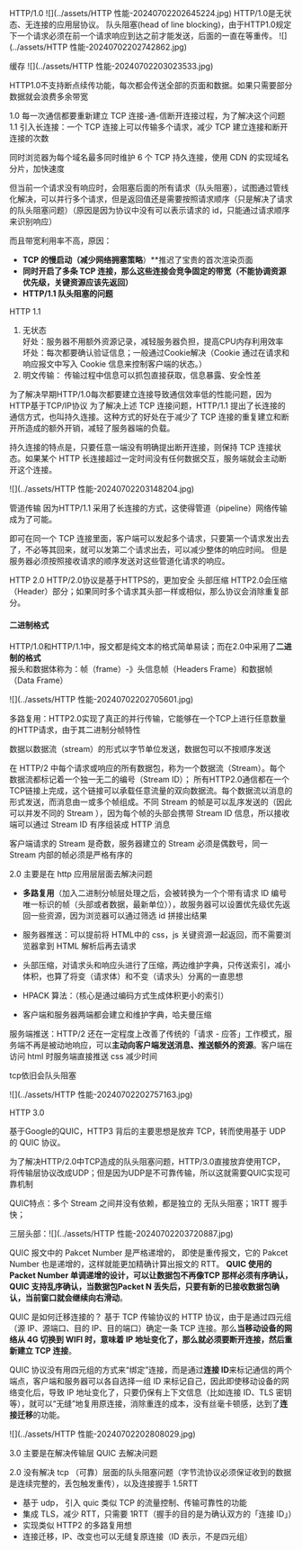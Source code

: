 HTTP/1.0
![](../assets/HTTP 性能-20240702202645224.jpg)
HTTP/1.0是无状态、无连接的应用层协议。
队头阻塞(head of line blocking)，由于HTTP1.0规定下一个请求必须在前一个请求响应到达之前才能发送，后面的一直在等重传。
![](../assets/HTTP 性能-20240702202742862.jpg)

缓存
![](../assets/HTTP 性能-20240702203023533.jpg)

HTTP1.0不支持断点续传功能，每次都会传送全部的页面和数据。如果只需要部分数据就会浪费多余带宽

1.0 每一次通信都要重新建立 TCP 连接-通-信断开连接过程，为了解决这个问题 1.1 引入长连接：一个 TCP 连接上可以传输多个请求，减少 TCP 建立连接和断开连接的次数

同时浏览器为每个域名最多同时维护 6 个 TCP 持久连接，使用 CDN 的实现域名分片，加快速度

但当前一个请求没有响应时，会阻塞后面的所有请求（队头阻塞），试图通过管线化解决，可以并行多个请求，但是返回值还是需要按照请求顺序（只是解决了请求的队头阻塞问题）（原因是因为协议中没有可以表示请求的 id，只能通过请求顺序来识别响应）

而且带宽利用率不高，原因：

- **TCP 的慢启动（减少网络拥塞策略**）**推迟了宝贵的首次渲染页面
- **同时开启了多条 TCP 连接，那么这些连接会竞争固定的带宽（不能协调资源优先级，关键资源应该先返回）**
- **HTTP/1.1 队头阻塞的问题**


HTTP 1.1

1. 无状态  
    好处：服务器不用额外资源记录，减轻服务器负担，提高CPU内存利用效率  
    坏处：每次都要确认验证信息；一般通过Cookie解决（Cookie 通过在请求和响应报文中写入 Cookie 信息来控制客户端的状态。）
2. 明文传输： 传输过程中信息可以抓包直接获取，信息暴露、安全性差

为了解决早期HTTP/1.0每次都要建立连接导致通信效率低的性能问题，因为HTTP基于TCP/IP协议
为了解决上述 TCP 连接问题，HTTP/1.1 提出了长连接的通信方式，也叫持久连接。这种方式的好处在于减少了 TCP 连接的重复建立和断开所造成的额外开销，减轻了服务器端的负载。

持久连接的特点是，只要任意一端没有明确提出断开连接，则保持 TCP 连接状态。如果某个 HTTP 长连接超过一定时间没有任何数据交互，服务端就会主动断开这个连接。

![](../assets/HTTP 性能-20240702203148204.jpg)


管道传输
因为HTTP/1.1 采用了长连接的方式，这使得管道（pipeline）网络传输成为了可能。

即可在同一个 TCP 连接里面，客户端可以发起多个请求，只要第一个请求发出去了，不必等其回来，就可以发第二个请求出去，可以减少整体的响应时间。
但是服务器必须按照接收请求的顺序发送对这些管道化请求的响应。


HTTP 2.0
HTTP/2.0协议是基于HTTPS的，更加安全
头部压缩 HTTP2.0会压缩（Header）部分；如果同时多个请求其头部一样或相似，那么协议会消除重复部分。

#### 二进制格式

HTTP/1.0和HTTP/1.1中，报文都是纯文本的格式简单易读；而在2.0中采用了**二进制的格式**  
报头和数据体称为：帧（frame）-》头信息帧（Headers Frame）和数据帧（Data Frame）

![](../assets/HTTP 性能-20240702202705601.jpg)

多路复用：HTTP2.0实现了真正的并行传输，它能够在一个TCP上进行任意数量的HTTP请求，由于其二进制分帧特性

数据以数据流（stream）的形式以字节单位发送，数据包可以不按顺序发送

在 HTTP/2 中每个请求或响应的所有数据包，称为一个数据流（Stream）。每个数据流都标记着一个独一无二的编号（Stream ID）；
所有HTTP2.0通信都在一个TCP链接上完成，这个链接可以承载任意流量的双向数据流。每个数据流以消息的形式发送，而消息由一或多个帧组成。不同 Stream 的帧是可以乱序发送的（因此可以并发不同的 Stream ），因为每个帧的头部会携带 Stream ID 信息，所以接收端可以通过 Stream ID 有序组装成 HTTP 消息

客户端请求的 Stream 是奇数，服务器建立的 Stream 必须是偶数号，同一 Stream 内部的帧必须是严格有序的

2.0 主要是在 http 应用层层面去解决问题

- **多路复用**（加入二进制分帧层处理之后，会被转换为一个个带有请求 ID 编号唯一标识的帧（头部或者数据，最新单位）），故服务器可以设置优先级优先返回一些资源，因为浏览器可以通过筛选 id 拼接出结果
- 服务器推送：可以提前将 HTML中的 css，js 关键资源一起返回，而不需要浏览器拿到 HTML 解析后再去请求
- 头部压缩，对请求头和响应头进行了压缩，两边维护字典，只传送索引，减小体积，也算了将变（请求体）和不变（请求头）分离的一直思想

- HPACK 算法：（核心是通过编码方式生成体积更小的索引）
- 客户端和服务器两端都会建立和维护字典，哈夫曼压缩

服务端推送：HTTP/2 还在一定程度上改善了传统的「请求 - 应答」工作模式，服务端不再是被动地响应，可以**主动向客户端发送消息、推送额外的资源**。客户端在访问 html 时服务端直接推送 css 减少时间

tcp依旧会队头阻塞

![](../assets/HTTP 性能-20240702202757163.jpg)

HTTP 3.0

基于Google的QUIC，HTTP3 背后的主要思想是放弃 TCP，转而使用基于 UDP 的 QUIC 协议。

为了解决HTTP/2.0中TCP造成的队头阻塞问题，HTTP/3.0直接放弃使用TCP，将传输层协议改成UDP；但是因为UDP是不可靠传输，所以这就需要QUIC实现可靠机制

QUIC特点：多个 Stream 之间并没有依赖，都是独立的 无队头阻塞；1RTT 握手快；

三层头部：![](../assets/HTTP 性能-20240702203720887.jpg)

QUIC 报文中的 Pakcet Number 是严格递增的， 即使是重传报文，它的 Pakcet Number 也是递增的，这样就能更加精确计算出报文的 RTT。
**QUIC 使用的 Packet Number 单调递增的设计，可以让数据包不再像TCP 那样必须有序确认，QUIC 支持乱序确认，当数据包Packet N 丢失后，只要有新的已接收数据包确认，当前窗口就会继续向右滑动**。

QUIC 是如何迁移连接的？
基于 TCP 传输协议的 HTTP 协议，由于是通过四元组（源 IP、源端口、目的 IP、目的端口）确定一条 TCP 连接。那么**当移动设备的网络从 4G 切换到 WIFI 时，意味着 IP 地址变化了，那么就必须要断开连接，然后重新建立 TCP 连接**。

QUIC 协议没有用四元组的方式来“绑定”连接，而是通过**连接 ID**来标记通信的两个端点，客户端和服务器可以各自选择一组 ID 来标记自己，因此即使移动设备的网络变化后，导致 IP 地址变化了，只要仍保有上下文信息（比如连接 ID、TLS 密钥等），就可以“无缝”地复用原连接，消除重连的成本，没有丝毫卡顿感，达到了**连接迁移**的功能。

![](../assets/HTTP 性能-20240702202808029.jpg)

3.0 主要是在解决传输层 QUIC 去解决问题

2.0 没有解决 tcp （可靠）层面的队头阻塞问题（字节流协议必须保证收到的数据是连续完整的，丢包触发重传），以及连接握手 1.5RTT

- 基于 udp， 引入 quic 类似 TCP 的流量控制、传输可靠性的功能
- 集成 TLS，减少 RTT，只需要 1RTT（握手的目的是为确认双方的「连接 ID」）
- 实现类似 HTTP2 的多路复用想
- 连接迁移，IP、改变也可以无缝复原连接（ID 表示，不是四元组）